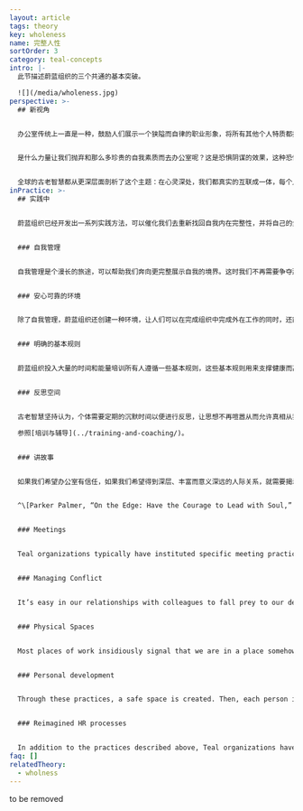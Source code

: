 ```yaml
---
layout: article
tags: theory
key: wholeness
name: 完整人性
sortOrder: 3
category: teal-concepts
intro: |-
  此节描述蔚蓝组织的三个共通的基本突破。

  ![](/media/wholeness.jpg)
perspective: >-
  ## 新视角


  办公室传统上一直是一种，鼓励人们展示一个狭隘而自律的职业形象，将所有其他个人特质都挡在门外的空间。职场通常要求我们只展示理性的正面素质，展示刚毅和坚强，隐藏怀疑和怯懦。理性是王道，情感、直觉和我们的灵性侧面一般不受欢迎，或不合时宜。^\[Laloux, Frederic (2014-02-09). Reinventing Organizations: A Guide to Creating Organizations Inspired by the Next Stage of Human Consciousness (Kindle Locations 1310-1313). Nelson Parker. Kindle Edition.]


  是什么力量让我们抛弃和那么多珍贵的自我素质而去办公室呢？这是恐惧阴谋的效果，这种恐惧机制对成员和组织同样生效。组织一侧的恐惧是，如果人们将完整的自我带进办公室，那些情绪、癖好，以及休闲服饰等会让办公室变得混乱无序。军队早就知晓，只要果让人们感觉到自己是随时可以互相替代的同规格存在，就会很容易施加控制。职员一侧的恐惧则是，如果在工作环境展示出自己的全部真实侧面，会暴露自我而遭到差评或嘲笑，被看作怪人或不合群者。于是人人都认为安全起见，应该将自我隐藏在一个职业形象面具背后。


  全球的古老智慧都从更深层面剖析了这个主题：在心灵深处，我们都真实的互联成一体，每个人都是有机整体的单元，但我们已经遗忘了这个真相。我们出生就进入身份分离的文化环境，在成长过程中也被教育洗脑而感觉到与自己更深特质的分离，以及与周围其他人和生命体的分离。这些古老智慧告诉我们，咱们最深层的生命意义即使命，就是在自己内在以及跟外在世界的联系中，重新找回这种固有的完整性。这个灵性洞见激活了蔚蓝组织的第二个突破：力图建造一个，能支撑我们回归完整人性之旅途的空间。当我们敢于脱下面具，将自己的全部素质带入工作中，就会开始发生很多奇迹。每当我们将完整自己的某个部分用伪善隐藏起来，我们就将自己的一部分潜力，或创造力以及能量丢弃了。这就是为何很多办公室都感觉毫无生命力。在完整人性中我们的生命力是圆满的。我们会惊诧的发现，在自己内部蕴藏着超乎想象的丰满生命力。在同事关系角度，很多让办公室不舒服或低效能量也会消失。工作成为一种承载方式，我们在那里互相帮助对方揭示自己的内在壮丽并创化实现自己的使命。^\[Laloux, Frederic (2014-02-09). Reinventing Organizations: A Guide to Creating Organizations Inspired by the Next Stage of Human Consciousness (Kindle Locations 3128-3143). Nelson Parker. Kindle Edition.]
inPractice: >-
  ## 实践中


  蔚蓝组织已经开发出一系列实践方法，可以催化我们去重新找回自我内在完整性，并将自己的全部素质带入工作中。


  ### 自我管理


  自我管理是个漫长的旅途，可以帮助我们奔向更完整展示自我的境界。这时我们不再需要争夺那些珍稀的升职机会，不再需要讨好上司，不再有那么多需要鞠躬的对象，大多数办公室政治的毒草都会被从组织内摒弃。不再有上司在背后监视，不再有需要排队晋升的职员群体，不再有随时会成为竞争对手的同僚，我们终于可以放下各种警惕，而单纯聚焦在工作上，去做自己喜欢的事。^\[Laloux, Frederic (2014-02-09). Reinventing Organizations: A Guide to Creating Organizations Inspired by the Next Stage of Human Consciousness (Kindle Locations 3144-3147). Nelson Parker. Kindle Edition.]


  ### 安心可靠的环境


  除了自我管理，蔚蓝组织还创建一种环境，让人们可以在完成组织中完成外在工作的同时，还能在内在成长层面也互相支撑。蔚蓝组织的智慧知道，每当我们的恐惧被激发出来，其实就是一个通过学习而朝向更加完整自我成长的机会，即重新找回那些被自己否定或压抑在阴暗中的一些自我面向和特质的机会。这种组织智慧相信，如果我们希望邀请完整的自我而非过滤的伪善面具，进行自由的展示，这也包括内在灵魂的羞涩发言，我们就需要建造一个安全安心而关怀备至的办公室空间。我们需要学会仔细甄别和关照自己在同事社区内言行中的那些，可能危害心理安全和信任关系的微妙表达。^\[Laloux, Frederic (2014-02-09). Reinventing Organizations: A Guide to Creating Organizations Inspired by the Next Stage of Human Consciousness (Kindle Locations 3176-3226). Nelson Parker. Kindle Edition.]


  ### 明确的基本规则


  蔚蓝组织投入大量的时间和能量培训所有人遵循一些基本规则，这些基本规则用来支撑健康而高效的协作。很多组织还书写了这些规则的文档。比如，RHD有详尽的“责权清单”；晨星有“组织愿景”，“同事守则”，“商务哲学通则”；法维有“词条”；霍尔有“宪法”。这些文档有为安全安心高效办公环境提供了一种愿景。这些文档为员工提供了一种用来探讨健康人际关系的语言，同时划线分割了推荐行为和不可接受行为。^\[Laloux, Frederic (2014-02-09). Reinventing Organizations: A Guide to Creating Organizations Inspired by the Next Stage of Human Consciousness (Kindle Locations 3358-3362). Nelson Parker. Kindle Edition.]


  ### 反思空间


  古老智慧坚持认为，个体需要定期的沉默时间以便进行反思，让思想不再喧嚣从而允许真相从我们的更深层面浮现出来（直觉）。越来越多人开始冥想—沉思、祈祷、瑜伽、大自然中散步 —并将这些行动编入自己的日常之中。很多蔚蓝组织都在办公室某处准备安静的房间，还有些则主持一些冥想和瑜伽课程。这种实践能为个体打开一个，能在繁忙日常工作中进行反思和自我觉察的空间。还有些更进一步：他们还创造了集体反思的时间段，比如小组培训、团队监测、全局反思、沉默数日等。 ^\[Laloux, Frederic (2014-02-09). Reinventing Organizations: A Guide to Creating Organizations Inspired by the Next Stage of Human Consciousness (Kindle Locations 3378-3384). Nelson Parker. Kindle Edition.]

  参照[培训与辅导](../training-and-coaching/)。


  ### 讲故事


  如果我们希望办公室有信任，如果我们希望得到深层、丰富而意义深远的人际关系，就需要揭示更多真实的自我，朝向完整的自我表达进发。在很多公司，当发现团队不能良好协作，就召集一个团建活动，这已经成为一种时尚。虽然互相鞠躬道歉可以起到从工作中解脱片刻的娱乐效果，但这类活动通常毫无突破，都只是表面功夫，不能在较深的层面培育真正的信任和社区氛围。这些活动缺乏一个必不可少的重要元素，那是人类从原始时代就一直用来打造社区并建立共享语境的重要手段：讲故事。那些能将我们融合一体的带有赋权力量的故事，大多已经失传了。在这个失传过程中，我们的良好社群关系也被削弱萎缩。我们需要找回讲故事方式的力量，正如作家派克帕默所言：^\[Laloux, Frederic (2014-02-09). Reinventing Organizations: A Guide to Creating Organizations Inspired by the Next Stage of Human Consciousness (Kindle Locations 3486-3495). Nelson Parker. Kindle Edition.]你越是了解另一个人的经历，就越不容易怀疑和厌恶他。人际关系的信任如何打造？就是更多了解对方。通过能嵌入工作的简单问话来了解对方，打造一个不仅为员工提供工作，同时也能在此过程中荣耀灵魂的办公室。


  ^\[Parker Palmer, “On the Edge: Have the Courage to Lead with Soul,” Journal for Staff Development, National Staff Development Council, Spring 2008.]


  ### Meetings


  Teal organizations typically have instituted specific meeting practices to help participants keep their egos in check and interact with each other from a place of wholeness. Some are very simple, while others much more elaborate. At Sounds True, every meeting starts with a minute of silence to help people ground themselves in the moment. Many Teal companies start meetings with a round of check-in and finish with a round of check-out.^\[Laloux, Frederic (2014-02-09). Reinventing Organizations: A Guide to Creating Organizations Inspired by the Next Stage of Human Consciousness (Kindle Locations 3573-3577). Nelson Parker. Kindle Edition.] See [Meetings](../meetings/)


  ### Managing Conflict


  It’s easy in our relationships with colleagues to fall prey to our desire to please or to impress, to be liked, or to dominate. We easily intrude on others or let them intrude on us. Our soul knows the right boundaries, and sometimes it tells us we need conflict to set them in the right place. Without conflict, we can be over-accommodating or over-protective, and in both cases, we stop being true to ourselves when interacting with colleagues. Teal organizations have developed specific practices to identify and resolve conflict.^\[Laloux, Frederic (2014-02-09). Reinventing Organizations: A Guide to Creating Organizations Inspired by the Next Stage of Human Consciousness (Kindle Locations 3630-3634). Nelson Parker. Kindle Edition.] See [Conflict resolution](../conflict-resolution/).


  ### Physical Spaces


  Most places of work insidiously signal that we are in a place somehow removed from normal life, and they call us to behave differently than we would in other environments. Teal organizations create physical spaces that invite workers to bring more of themselves to the job. Sounds True welcomes workers’ dogs to the office and installed not just a microwave but a full stove in the kitchen to encourage a sense of community in which people could cook and eat together. At Buurtzorg, nurses are encouraged to decorate their small community offices to make them their own. At FAVI, teams have chosen colors to paint the machines in their area and have decorated the shop floor with posters, plants and aquariums. Many Teal organizations spend significant resources on facilitating workers’ connection with nature so that they can slow down and find a deeper connection with themselves and the world: Sun Hydraulics located all its factories next to a lake; Sounds True defied the convention of fixed windows that would ensure centralized temperature control and opted for more expensive windows that could open to the outside.^\[Laloux, Frederic (2014-02-09). Reinventing Organizations: A Guide to Creating Organizations Inspired by the Next Stage of Human Consciousness (Kindle Locations 3692-3707). Nelson Parker. Kindle Edition.]


  ### Personal development


  Through these practices, a safe space is created. Then, each person is responsible to follow his/her own process of self–awareness and personal development. The daily practices that Teal organization offer, such as reflective space, storytelling, meetings without ego and conflict resolution methodologies, are the tools each person has available to define and follow his way. And only in this process of matching such an organizational approach with the individual’s responsibility for self-growth, can self-management and listening to purpose flourish.


  ### Reimagined HR processes


  In addition to the practices described above, Teal organizations have reframed all of the key human resources processes— recruitment, onboarding, training, evaluation, compensation, dismissal— in ways to eliminate fear and feelings of separation and reclaim wholeness. See *Human Resource practices*.
faq: []
relatedTheory:
  - wholness
---
```

to be removed